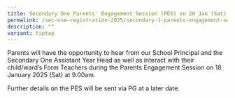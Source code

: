 ```yaml
---
title: Secondary One Parents' Engagement Session (PES) on 20 Jan (Sat)
permalink: /sec-one-registration-2025/secondary-1-parents-engagement-session-pes-on-20-jan-sat/
description: ""
variant: tiptap
---
```

<p>Parents will have the opportunity to hear from our School Principal and
the Secondary One Assistant Year Head as well as interact with their child/ward’s
Form Teachers during the Parents Engagement Session on 18 January 2025
(Sat) at 9.00am.</p>
<p>Further details on the PES will be sent via PG at a later date.</p>